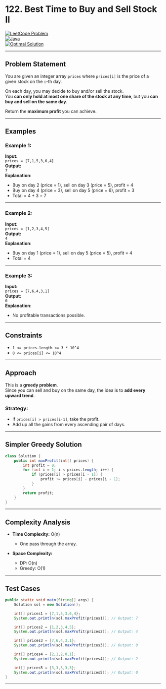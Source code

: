 # 122. Best Time to Buy and Sell Stock II 

[![LeetCode Problem](https://img.shields.io/badge/LeetCode-122.%20Best%20Time%20to%20Buy%20and%20Sell%20Stock%20II-blue)](https://leetcode.com/problems/best-time-to-buy-and-sell-stock-ii/)  
[![Java](https://img.shields.io/badge/Language-Java-orange)](https://java.com)  
[![Optimal Solution](https://img.shields.io/badge/Solution-Optimal-brightgreen)]()

---

## Problem Statement

You are given an integer array `prices` where `prices[i]` is the price of a given stock on the `i`-th day.

On each day, you may decide to buy and/or sell the stock.  
You **can only hold at most one share of the stock at any time**, but you **can buy and sell on the same day**.

Return the **maximum profit** you can achieve.

---

## Examples

### Example 1:
**Input:**  
`prices = [7,1,5,3,6,4]`  
**Output:**  
`7`  
**Explanation:**  
- Buy on day 2 (price = 1), sell on day 3 (price = 5), profit = 4  
- Buy on day 4 (price = 3), sell on day 5 (price = 6), profit = 3  
- Total = 4 + 3 = 7

---

### Example 2:
**Input:**  
`prices = [1,2,3,4,5]`  
**Output:**  
`4`  
**Explanation:**  
- Buy on day 1 (price = 1), sell on day 5 (price = 5), profit = 4  
- Total = 4

---

### Example 3:
**Input:**  
`prices = [7,6,4,3,1]`  
**Output:**  
`0`  
**Explanation:**  
- No profitable transactions possible.

---

## Constraints

- `1 <= prices.length <= 3 * 10^4`  
- `0 <= prices[i] <= 10^4`

---

## Approach

This is a **greedy problem**.  
Since you can sell and buy on the same day, the idea is to **add every upward trend**.

### Strategy:

- If `prices[i] > prices[i-1]`, take the profit.  
- Add up all the gains from every ascending pair of days.

---

## Simpler Greedy Solution

```java
class Solution {
    public int maxProfit(int[] prices) {
        int profit = 0;
        for (int i = 1; i < prices.length; i++) {
            if (prices[i] > prices[i - 1]) {
                profit += prices[i] - prices[i - 1];
            }
        }
        return profit;
    }
}
```

---

## Complexity Analysis

- **Time Complexity:** O(n)  
  - One pass through the array.

- **Space Complexity:**  
  - DP: O(n)  
  - Greedy: O(1)

---

## Test Cases

```java
public static void main(String[] args) {
    Solution sol = new Solution();

    int[] prices1 = {7,1,5,3,6,4};
    System.out.println(sol.maxProfit(prices1)); // Output: 7

    int[] prices2 = {1,2,3,4,5};
    System.out.println(sol.maxProfit(prices2)); // Output: 4

    int[] prices3 = {7,6,4,3,1};
    System.out.println(sol.maxProfit(prices3)); // Output: 0

    int[] prices4 = {2,1,2,0,1};
    System.out.println(sol.maxProfit(prices4)); // Output: 2

    int[] prices5 = {3,3,3,3,3};
    System.out.println(sol.maxProfit(prices5)); // Output: 0
}
```

---